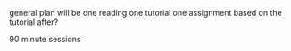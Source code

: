 general plan will be 
one reading
one tutorial
one assignment based on the tutorial after?

90 minute sessions